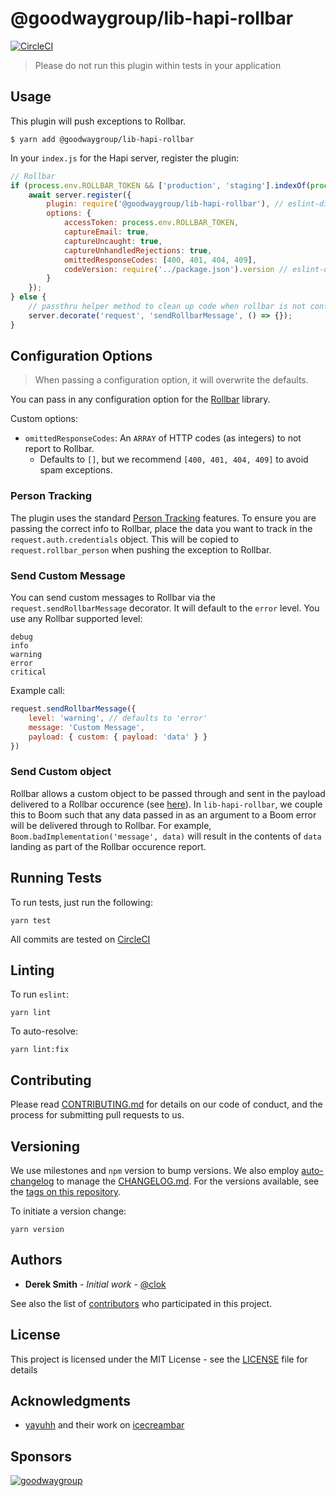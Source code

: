# @goodwaygroup/lib-hapi-rollbar

[![CircleCI](https://circleci.com/gh/GoodwayGroup/lib-hapi-rollbar.svg?style=svg)](https://circleci.com/gh/GoodwayGroup/lib-hapi-rollbar)

> Please do not run this plugin within tests in your application

## Usage

This plugin will push exceptions to Rollbar.

```
$ yarn add @goodwaygroup/lib-hapi-rollbar
```

In your `index.js` for the Hapi server, register the plugin:

```js
// Rollbar
if (process.env.ROLLBAR_TOKEN && ['production', 'staging'].indexOf(process.env.NODE_ENV) > -1) {
    await server.register({
        plugin: require('@goodwaygroup/lib-hapi-rollbar'), // eslint-disable-line global-require
        options: {
            accessToken: process.env.ROLLBAR_TOKEN,
            captureEmail: true,
            captureUncaught: true,
            captureUnhandledRejections: true,
            omittedResponseCodes: [400, 401, 404, 409],
            codeVersion: require('../package.json').version // eslint-disable-line global-require
        }
    });
} else {
    // passthru helper method to clean up code when rollbar is not configured
    server.decorate('request', 'sendRollbarMessage', () => {});
}
```

## Configuration Options

> When passing a configuration option, it will overwrite the defaults.

You can pass in any configuration option for the [Rollbar](https://github.com/rollbar/rollbar.js) library.

Custom options:

- `omittedResponseCodes`: An `ARRAY` of HTTP codes (as integers) to not report to Rollbar.
    - Defaults to `[]`, but we recommend `[400, 401, 404, 409]` to avoid spam exceptions.

### Person Tracking

The plugin uses the standard [Person Tracking](https://docs.rollbar.com/docs/person-tracking) features. To ensure you are passing the correct info to Rollbar, place the data you want to track in the `request.auth.credentials` object. This will be copied to `request.rollbar_person` when pushing the exception to Rollbar.

### Send Custom Message

You can send custom messages to Rollbar via the `request.sendRollbarMessage` decorator. It will default to the `error` level. You use any Rollbar supported level:

```
debug
info
warning
error
critical
```

Example call:

```js
request.sendRollbarMessage({
    level: 'warning', // defaults to 'error'
    message: 'Custom Message',
    payload: { custom: { payload: 'data' } }
})
```

### Send Custom object

Rollbar allows a custom object to be passed through and sent in the payload delivered to a Rollbar occurence (see [here](https://docs.rollbar.com/docs/nodejs#section-caught-exceptions)). In `lib-hapi-rollbar`, we couple this to Boom such that any data passed in as an argument to a Boom error will be delivered through to Rollbar. For example, `Boom.badImplementation('message', data)` will result in the contents of `data` landing as part of the Rollbar occurence report.

## Running Tests

To run tests, just run the following:

```
yarn test
```

All commits are tested on [CircleCI](https://circleci.com/gh/GoodwayGroup/workflows/lib-hapi-rollbar)

## Linting

To run `eslint`:

```
yarn lint
```

To auto-resolve:

```
yarn lint:fix
```

## Contributing

Please read [CONTRIBUTING.md](CONTRIBUTING.md) for details on our code of conduct, and the process for submitting pull requests to us.

## Versioning

We use milestones and `npm` version to bump versions. We also employ [auto-changelog](https://www.npmjs.com/package/auto-changelog) to manage the [CHANGELOG.md](CHANGELOG.md). For the versions available, see the [tags on this repository](https://github.com/GoodwayGroup/lib-hapi-rollbar/tags).

To initiate a version change:

```
yarn version
```

## Authors

* **Derek Smith** - *Initial work* - [@clok](https://github.com/clok)

See also the list of [contributors](https://github.com/GoodwayGroup/lib-hapi-rollbar/contributors) who participated in this project.

## License

This project is licensed under the MIT License - see the [LICENSE](LICENSE) file for details

## Acknowledgments

* [yayuhh](https://github.com/yayuhh) and their work on [icecreambar](https://github.com/yayuhh/icecreambar)

## Sponsors

[![goodwaygroup][goodwaygroup]](https://goodwaygroup.com)

[goodwaygroup]: https://s3.amazonaws.com/gw-crs-assets/goodwaygroup/logos/ggLogo_sm.png "Goodway Group"
